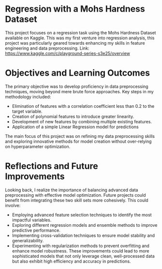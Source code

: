 # Regression with a Mohs Hardness Dataset
This project focuses on a regression task using the Mohs Hardness Dataset available on Kaggle. This was my first venture into regression analysis, this project was particularly geared towards enhancing my skills in feature engineering and data preprocessing. Link: https://www.kaggle.com/c/playground-series-s3e25/overview

# Objectives and Learning Outcomes
The primary objective was to develop proficiency in data preprocessing techniques, moving beyond mere brute force approaches. Key steps in my methodology included:

* Elimination of features with a correlation coefficient less than 0.2 to the target variable.
* Creation of polynomial features to introduce greater linearity.
* Development of new features by combining multiple existing features.
* Application of a simple Linear Regression model for predictions

The main focus of this project was on refining my data preprocessing skills and exploring innovative methods for model creation without over-relying on hyperparameter optimization.

# Reflections and Future Improvements
Looking back, I realize the importance of balancing advanced data preprocessing with effective model optimization. Future projects could benefit from integrating these two skill sets more cohesively. This could involve: 
* Employing advanced feature selection techniques to identify the most impactful variables.
* Exploring different regression models and ensemble methods to improve predictive performance.
* Implementing cross-validation techniques to ensure model stability and generalizability.
* Experimenting with regularization methods to prevent overfitting and enhance model robustness.
These improvements could lead to more sophisticated models that not only leverage clean, well-processed data but also exhibit high efficiency and accuracy in predictions.
